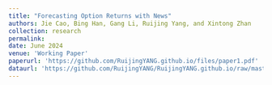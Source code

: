 ```yaml
---
title: "Forecasting Option Returns with News"
authors: Jie Cao, Bing Han, Gang Li, Ruijing Yang, and Xintong Zhan
collection: research
permalink: 
date: June 2024
venue: 'Working Paper'
paperurl: 'https://github.com/RuijingYANG.github.io/files/paper1.pdf'
dataurl: 'https://github.com/RuijingYANG/RuijingYANG.github.io/raw/master/files/option_return_dictionary/option_dictionary.zip'
---
```


